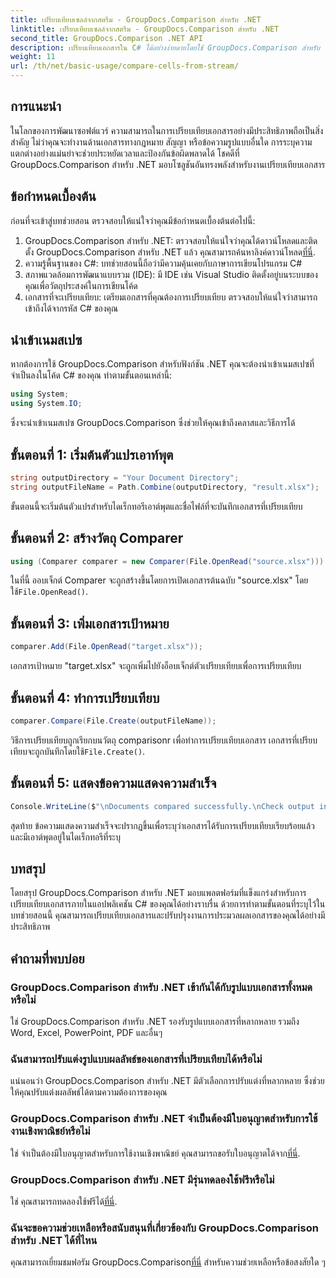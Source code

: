 ```yaml
---
title: เปรียบเทียบเซลล์จากสตรีม - GroupDocs.Comparison สำหรับ .NET
linktitle: เปรียบเทียบเซลล์จากสตรีม - GroupDocs.Comparison สำหรับ .NET
second_title: GroupDocs.Comparison .NET API
description: เปรียบเทียบเอกสารใน C# ได้อย่างง่ายดายโดยใช้ GroupDocs.Comparison สำหรับ .NET ปรับปรุงงานการประมวลผลเอกสารของคุณได้อย่างง่ายดาย
weight: 11
url: /th/net/basic-usage/compare-cells-from-stream/
---
```

## การแนะนำ
ในโลกของการพัฒนาซอฟต์แวร์ ความสามารถในการเปรียบเทียบเอกสารอย่างมีประสิทธิภาพถือเป็นสิ่งสำคัญ ไม่ว่าคุณจะทำงานด้านเอกสารทางกฎหมาย สัญญา หรือข้อความรูปแบบอื่นใด การระบุความแตกต่างอย่างแม่นยำจะช่วยประหยัดเวลาและป้องกันข้อผิดพลาดได้ โชคดีที่ GroupDocs.Comparison สำหรับ .NET มอบโซลูชันอันทรงพลังสำหรับงานเปรียบเทียบเอกสาร
## ข้อกำหนดเบื้องต้น
ก่อนที่จะเข้าสู่บทช่วยสอน ตรวจสอบให้แน่ใจว่าคุณมีข้อกำหนดเบื้องต้นต่อไปนี้:
1.  GroupDocs.Comparison สำหรับ .NET: ตรวจสอบให้แน่ใจว่าคุณได้ดาวน์โหลดและติดตั้ง GroupDocs.Comparison สำหรับ .NET แล้ว คุณสามารถค้นหาลิงค์ดาวน์โหลด[ที่นี่](https://releases.groupdocs.com/comparison/net/).
2. ความรู้พื้นฐานของ C#: บทช่วยสอนนี้ถือว่ามีความคุ้นเคยกับภาษาการเขียนโปรแกรม C#
3. สภาพแวดล้อมการพัฒนาแบบรวม (IDE): มี IDE เช่น Visual Studio ติดตั้งอยู่บนระบบของคุณเพื่อวัตถุประสงค์ในการเขียนโค้ด
4. เอกสารที่จะเปรียบเทียบ: เตรียมเอกสารที่คุณต้องการเปรียบเทียบ ตรวจสอบให้แน่ใจว่าสามารถเข้าถึงได้จากรหัส C# ของคุณ

## นำเข้าเนมสเปซ
หากต้องการใช้ GroupDocs.Comparison สำหรับฟังก์ชัน .NET คุณจะต้องนำเข้าเนมสเปซที่จำเป็นลงในโค้ด C# ของคุณ ทำตามขั้นตอนเหล่านี้:

```csharp
using System;
using System.IO;
```
ซึ่งจะนำเข้าเนมสเปซ GroupDocs.Comparison ซึ่งช่วยให้คุณเข้าถึงคลาสและวิธีการได้

## ขั้นตอนที่ 1: เริ่มต้นตัวแปรเอาท์พุต
```csharp
string outputDirectory = "Your Document Directory";
string outputFileName = Path.Combine(outputDirectory, "result.xlsx");
```
ขั้นตอนนี้จะเริ่มต้นตัวแปรสำหรับไดเร็กทอรีเอาต์พุตและชื่อไฟล์ที่จะบันทึกเอกสารที่เปรียบเทียบ
## ขั้นตอนที่ 2: สร้างวัตถุ Comparer
```csharp
using (Comparer comparer = new Comparer(File.OpenRead("source.xlsx")))
```
 ในที่นี้ ออบเจ็กต์ Comparer จะถูกสร้างขึ้นโดยการเปิดเอกสารต้นฉบับ "source.xlsx" โดยใช้`File.OpenRead()`.
## ขั้นตอนที่ 3: เพิ่มเอกสารเป้าหมาย
```csharp
comparer.Add(File.OpenRead("target.xlsx"));
```
เอกสารเป้าหมาย "target.xlsx" จะถูกเพิ่มไปยังอ็อบเจ็กต์ตัวเปรียบเทียบเพื่อการเปรียบเทียบ
## ขั้นตอนที่ 4: ทำการเปรียบเทียบ
```csharp
comparer.Compare(File.Create(outputFileName));
```
 วิธีการเปรียบเทียบถูกเรียกบนวัตถุ comparisonr เพื่อทำการเปรียบเทียบเอกสาร เอกสารที่เปรียบเทียบจะถูกบันทึกโดยใช้`File.Create()`.
## ขั้นตอนที่ 5: แสดงข้อความแสดงความสำเร็จ
```csharp
Console.WriteLine($"\nDocuments compared successfully.\nCheck output in {outputDirectory}.");
```
สุดท้าย ข้อความแสดงความสำเร็จจะปรากฏขึ้นเพื่อระบุว่าเอกสารได้รับการเปรียบเทียบเรียบร้อยแล้ว และมีเอาต์พุตอยู่ในไดเร็กทอรีที่ระบุ

## บทสรุป
โดยสรุป GroupDocs.Comparison สำหรับ .NET มอบแพลตฟอร์มที่แข็งแกร่งสำหรับการเปรียบเทียบเอกสารภายในแอปพลิเคชัน C# ของคุณได้อย่างราบรื่น ด้วยการทำตามขั้นตอนที่ระบุไว้ในบทช่วยสอนนี้ คุณสามารถเปรียบเทียบเอกสารและปรับปรุงงานการประมวลผลเอกสารของคุณได้อย่างมีประสิทธิภาพ
## คำถามที่พบบ่อย
### GroupDocs.Comparison สำหรับ .NET เข้ากันได้กับรูปแบบเอกสารทั้งหมดหรือไม่
ใช่ GroupDocs.Comparison สำหรับ .NET รองรับรูปแบบเอกสารที่หลากหลาย รวมถึง Word, Excel, PowerPoint, PDF และอื่นๆ
### ฉันสามารถปรับแต่งรูปแบบผลลัพธ์ของเอกสารที่เปรียบเทียบได้หรือไม่
แน่นอนว่า GroupDocs.Comparison สำหรับ .NET มีตัวเลือกการปรับแต่งที่หลากหลาย ซึ่งช่วยให้คุณปรับแต่งผลลัพธ์ได้ตามความต้องการของคุณ
### GroupDocs.Comparison สำหรับ .NET จำเป็นต้องมีใบอนุญาตสำหรับการใช้งานเชิงพาณิชย์หรือไม่
 ใช่ จำเป็นต้องมีใบอนุญาตสำหรับการใช้งานเชิงพาณิชย์ คุณสามารถขอรับใบอนุญาตได้จาก[ที่นี่](https://purchase.groupdocs.com/buy).
### GroupDocs.Comparison สำหรับ .NET มีรุ่นทดลองใช้ฟรีหรือไม่
 ใช่ คุณสามารถทดลองใช้ฟรีได้[ที่นี่](https://releases.groupdocs.com/).
### ฉันจะขอความช่วยเหลือหรือสนับสนุนที่เกี่ยวข้องกับ GroupDocs.Comparison สำหรับ .NET ได้ที่ไหน
 คุณสามารถเยี่ยมชมฟอรัม GroupDocs.Comparison[ที่นี่](https://forum.groupdocs.com/c/comparison/12) สำหรับความช่วยเหลือหรือข้อสงสัยใด ๆ